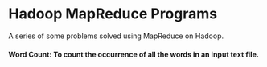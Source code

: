 # Hadoop MapReduce Programs

A series of some problems solved using MapReduce on Hadoop.

#### Word Count: To count the occurrence of all the words in an input text file.
